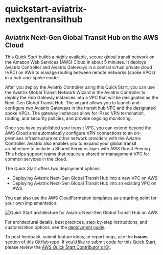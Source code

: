 # quickstart-aviatrix-nextgentransithub
## Aviatrix Next-Gen Global Transit Hub on the AWS Cloud


This Quick Start builds a highly available, secure global transit network on the Amazon Web Services (AWS) Cloud in about 5 minutes. It deploys Aviatrix Controller and Aviatrix Gateways in a central virtual private cloud (VPC) on AWS to manage routing between remote networks (spoke VPCs) in a hub-and-spoke model. 

After you deploy the Aviatrix Controller using this Quick Start, you can use the Aviatrix Global Transit Network Wizard in the Aviatrix Controller to deploy the Hub Gateway instances into a VPC that will be designated as the Next-Gen Global Transit Hub. The wizard allows you to launch and configure two Aviatrix Gateways in the transit hub VPC and the designated spoke VPCs. The gateway instances allow for IPsec VPN termination, routing, and security policies, and provide ongoing monitoring.

Once you have established your transit VPC, you can extend beyond the AWS Cloud and automatically configure VPN connections to an on-premises infrastructure or other network providers with the Aviatrix Controller. Aviatrix also enables you to expand your global transit architecture to include a Shared Services layer with AWS Direct Peering. This helps support teams that require a shared or management VPC for common services in the cloud.

The Quick Start offers two deployment options:

- Deploying Aviatrix Next-Gen Global Transit Hub into a new VPC on AWS
- Deploying Aviatrix Next-Gen Global Transit Hub into an existing VPC on AWS

You can also use the AWS CloudFormation templates as a starting point for your own implementation.

![Quick Start architecture for Aviatrix Next-Gen Global Transit Hub on AWS](https://d1.awsstatic.com/partner-network/QuickStart/datasheets/aviatrix-next-gen-on-aws-architecture.ce5fc19c138ec20817c3bf747034b5dac63b3f47.png)

For architectural details, best practices, step-by-step instructions, and customization options, see the 
[deployment guide](https://fwd.aws/WENBA).

To post feedback, submit feature ideas, or report bugs, use the **Issues** section of this GitHub repo.
If you'd like to submit code for this Quick Start, please review the [AWS Quick Start Contributor's Kit](https://aws-quickstart.github.io/). 

